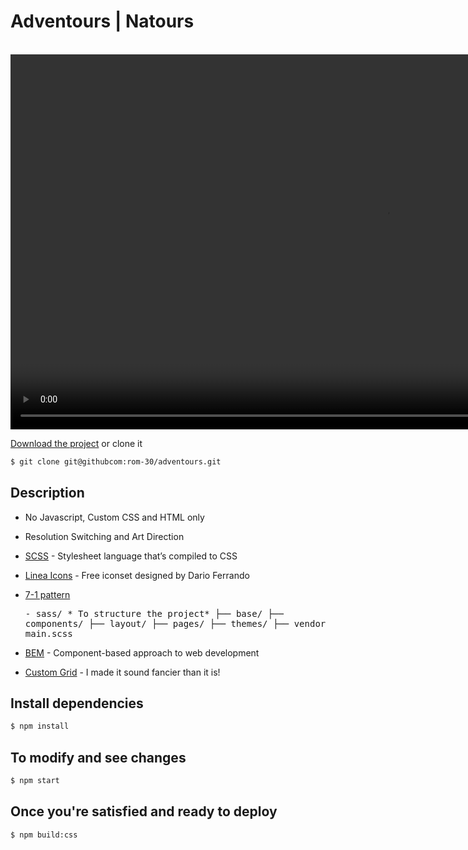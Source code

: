 # Adventours | Natours
<br/>
<div>
 <video autoplay muted loop width="1200">
    <source src="./img/demo.webm" type="video/webm">
    Your browser is not supported!
  </video>
</div>


[Download the project](https://github.com/rom-30/adventours/archive/master.zip) or clone it
~~~ zsh
$ git clone git@githubcom:rom-30/adventours.git
~~~

## Description
- No Javascript, Custom CSS and HTML only

- Resolution Switching and Art Direction
- [SCSS](https://sass-lang.com/) \- Stylesheet language that’s compiled to CSS

- [Linea Icons](https://linea.io/) \- Free iconset designed by Dario Ferrando
- [7-1 pattern](https://sass-guidelin.es/#the-7-1-pattern)  <pre>\- sass/ * To structure the project*
                                                                    ├── base/
                                                                    ├── components/
                                                                    ├── layout/
                                                                    ├── pages/
                                                                    ├── themes/
                                                                    ├── vendors/
                                                                    └── main.scss</pre>

- [BEM](https://en.bem.info/) \- Component-based approach to web development
- [Custom Grid](https://github.com/rom-30/custom_grid) \- I made it sound fancier than it is!

## Install dependencies
```bash
$ npm install
```

## To modify and see changes
```bash
$ npm start
```

## Once you're satisfied and ready to deploy
```bash
$ npm build:css
```
